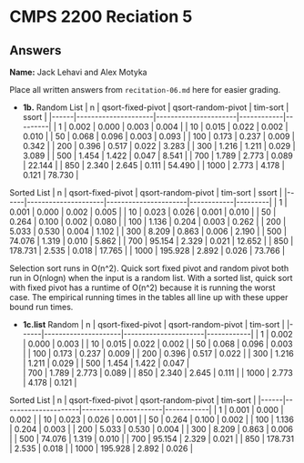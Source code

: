 # CMPS 2200 Reciation 5
## Answers

**Name:** Jack Lehavi and Alex Motyka


Place all written answers from `recitation-06.md` here for easier grading.







- **1b.**
Random List
|    n |   qsort-fixed-pivot |   qsort-random-pivot |   tim-sort |   ssort |
|------|---------------------|----------------------|------------|---------|
|    1 |               0.002 |                0.000 |      0.003 |   0.004 |
|   10 |               0.015 |                0.022 |      0.002 |   0.010 |
|   50 |               0.068 |                0.096 |      0.003 |   0.093 |
|  100 |               0.173 |                0.237 |      0.009 |   0.342 |
|  200 |               0.396 |                0.517 |      0.022 |   3.283 |
|  300 |               1.216 |                1.211 |      0.029 |   3.089 |
|  500 |               1.454 |                1.422 |      0.047 |   8.541 |
|  700 |               1.789 |                2.773 |      0.089 |  22.144 |
|  850 |               2.340 |                2.645 |      0.111 |  54.490 |
| 1000 |               2.773 |                4.178 |      0.121 |  78.730 |

Sorted List
|    n |   qsort-fixed-pivot |   qsort-random-pivot |   tim-sort |   ssort |
|------|---------------------|----------------------|------------|---------|
|    1 |               0.001 |                0.000 |      0.002 |   0.005 |
|   10 |               0.023 |                0.026 |      0.001 |   0.010 |
|   50 |               0.264 |                0.100 |      0.002 |   0.080 |
|  100 |               1.136 |                0.204 |      0.003 |   0.262 |
|  200 |               5.033 |                0.530 |      0.004 |   1.102 |
|  300 |               8.209 |                0.863 |      0.006 |   2.190 |
|  500 |              74.076 |                1.319 |      0.010 |   5.862 |
|  700 |              95.154 |                2.329 |      0.021 |  12.652 |
|  850 |             178.731 |                2.535 |      0.018 |  17.765 |
| 1000 |             195.928 |                2.892 |      0.026 |  73.766 |

Selection sort runs in O(n^2). Quick sort fixed pivot and random pivot both run in O(nlogn) when the input is a random list. With a sorted list, quick sort with fixed pivot has a runtime of O(n^2) because it is running the worst case. The empirical running times in the tables all line up with these upper bound run times.

- **1c.list**
Random 
|    n |   qsort-fixed-pivot |   qsort-random-pivot |   tim-sort |
|------|---------------------|----------------------|------------|
|    1 |               0.002 |                0.000 |      0.003 |
|   10 |               0.015 |                0.022 |      0.002 |
|   50 |               0.068 |                0.096 |      0.003 |
|  100 |               0.173 |                0.237 |      0.009 |
|  200 |               0.396 |                0.517 |      0.022 |
|  300 |               1.216 |                1.211 |      0.029 |
|  500 |               1.454 |                1.422 |      0.047 |  
|  700 |               1.789 |                2.773 |      0.089 |
|  850 |               2.340 |                2.645 |      0.111 |
| 1000 |               2.773 |                4.178 |      0.121 |

Sorted List
|    n |   qsort-fixed-pivot |   qsort-random-pivot |   tim-sort |
|------|---------------------|----------------------|------------|
|    1 |               0.001 |                0.000 |      0.002 |
|   10 |               0.023 |                0.026 |      0.001 |
|   50 |               0.264 |                0.100 |      0.002 |
|  100 |               1.136 |                0.204 |      0.003 |
|  200 |               5.033 |                0.530 |      0.004 |
|  300 |               8.209 |                0.863 |      0.006 |
|  500 |              74.076 |                1.319 |      0.010 |
|  700 |              95.154 |                2.329 |      0.021 |
|  850 |             178.731 |                2.535 |      0.018 |
| 1000 |             195.928 |                2.892 |      0.026 |
